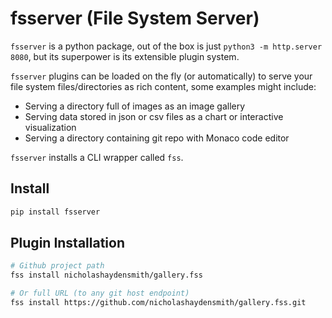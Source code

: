 # fsserver (File System Server)

`fsserver` is a python package, out of the box is just `python3 -m http.server 8080`, but its superpower is its extensible plugin system.

`fsserver` plugins can be loaded on the fly (or automatically) to serve your file system files/directories as rich content, some examples might include:
- Serving a directory full of images as an image gallery
- Serving data stored in json or csv files as a chart or interactive visualization
- Serving a directory containing git repo with Monaco code editor

`fsserver` installs a CLI wrapper called `fss`.

## Install
```bash
pip install fsserver
```

## Plugin Installation
```bash
# Github project path
fss install nicholashaydensmith/gallery.fss

# Or full URL (to any git host endpoint)
fss install https://github.com/nicholashaydensmith/gallery.fss.git
```
